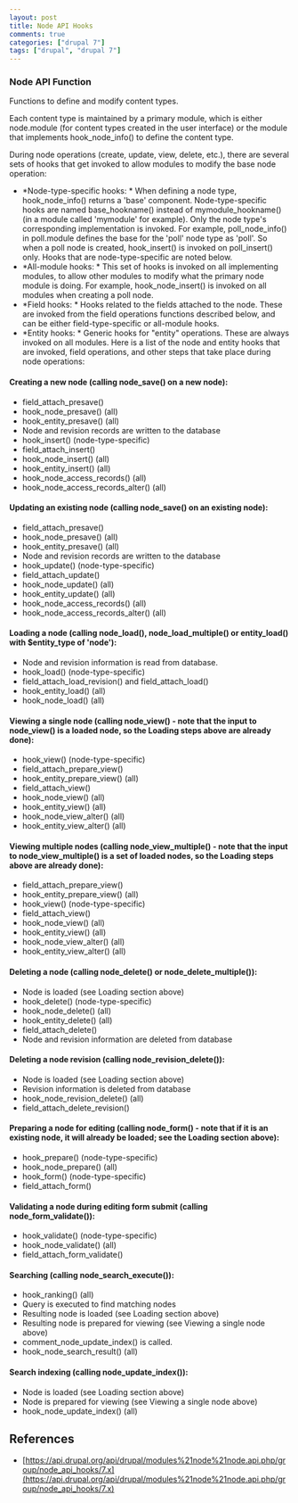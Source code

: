 ```yaml
---
layout: post
title: Node API Hooks
comments: true
categories: ["drupal 7"]
tags: ["drupal", "drupal 7"]
---
```


### Node API Function
Functions to define and modify content types.

Each content type is maintained by a primary module, which is either node.module (for content types created in the user interface) or the module that implements hook_node_info() to define the content type.

During node operations (create, update, view, delete, etc.), there are several sets of hooks that get invoked to allow modules to modify the base node operation:

- *Node-type-specific hooks: * When defining a node type, hook_node_info() returns a 'base' component. Node-type-specific hooks are named base_hookname() instead of mymodule_hookname() (in a module called 'mymodule' for example). Only the node type's corresponding implementation is invoked. For example, poll_node_info() in poll.module defines the base for the 'poll' node type as 'poll'. So when a poll node is created, hook_insert() is invoked on poll_insert() only. Hooks that are node-type-specific are noted below.
- *All-module hooks: * This set of hooks is invoked on all implementing modules, to allow other modules to modify what the primary node module is doing. For example, hook_node_insert() is invoked on all modules when creating a poll node.
- *Field hooks: * Hooks related to the fields attached to the node. These are invoked from the field operations functions described below, and can be either field-type-specific or all-module hooks.
- *Entity hooks: * Generic hooks for "entity" operations. These are always invoked on all modules.
Here is a list of the node and entity hooks that are invoked, field operations, and other steps that take place during node operations:

#### Creating a new node (calling node_save() on a new node):

- field_attach_presave()
- hook_node_presave() (all)
- hook_entity_presave() (all)
- Node and revision records are written to the database
- hook_insert() (node-type-specific)
- field_attach_insert()
- hook_node_insert() (all)
- hook_entity_insert() (all)
- hook_node_access_records() (all)
- hook_node_access_records_alter() (all)

#### Updating an existing node (calling node_save() on an existing node):

- field_attach_presave()
- hook_node_presave() (all)
- hook_entity_presave() (all)
- Node and revision records are written to the database
- hook_update() (node-type-specific)
- field_attach_update()
- hook_node_update() (all)
- hook_entity_update() (all)
- hook_node_access_records() (all)
- hook_node_access_records_alter() (all)

#### Loading a node (calling node_load(), node_load_multiple() or entity_load() with $entity_type of 'node'):

- Node and revision information is read from database.
- hook_load() (node-type-specific)
- field_attach_load_revision() and field_attach_load()
- hook_entity_load() (all)
- hook_node_load() (all)

#### Viewing a single node (calling node_view() - note that the input to node_view() is a loaded node, so the Loading steps above are already done):

- hook_view() (node-type-specific)
- field_attach_prepare_view()
- hook_entity_prepare_view() (all)
- field_attach_view()
- hook_node_view() (all)
- hook_entity_view() (all)
- hook_node_view_alter() (all)
- hook_entity_view_alter() (all)

#### Viewing multiple nodes (calling node_view_multiple() - note that the input to node_view_multiple() is a set of loaded nodes, so the Loading steps above are already done):

- field_attach_prepare_view()
- hook_entity_prepare_view() (all)
- hook_view() (node-type-specific)
- field_attach_view()
- hook_node_view() (all)
- hook_entity_view() (all)
- hook_node_view_alter() (all)
- hook_entity_view_alter() (all)

#### Deleting a node (calling node_delete() or node_delete_multiple()):

- Node is loaded (see Loading section above)
- hook_delete() (node-type-specific)
- hook_node_delete() (all)
- hook_entity_delete() (all)
- field_attach_delete()
- Node and revision information are deleted from database

#### Deleting a node revision (calling node_revision_delete()):

- Node is loaded (see Loading section above)
- Revision information is deleted from database
- hook_node_revision_delete() (all)
- field_attach_delete_revision()

#### Preparing a node for editing (calling node_form() - note that if it is an existing node, it will already be loaded; see the Loading section above):

- hook_prepare() (node-type-specific)
- hook_node_prepare() (all)
- hook_form() (node-type-specific)
- field_attach_form()

#### Validating a node during editing form submit (calling node_form_validate()):

- hook_validate() (node-type-specific)
- hook_node_validate() (all)
- field_attach_form_validate()

#### Searching (calling node_search_execute()):

- hook_ranking() (all)
- Query is executed to find matching nodes
- Resulting node is loaded (see Loading section above)
- Resulting node is prepared for viewing (see Viewing a single node above)
- comment_node_update_index() is called.
- hook_node_search_result() (all)

#### Search indexing (calling node_update_index()):

- Node is loaded (see Loading section above)
- Node is prepared for viewing (see Viewing a single node above)
- hook_node_update_index() (all)

## References

* [https://api.drupal.org/api/drupal/modules%21node%21node.api.php/group/node_api_hooks/7.x](https://api.drupal.org/api/drupal/modules%21node%21node.api.php/group/node_api_hooks/7.x)